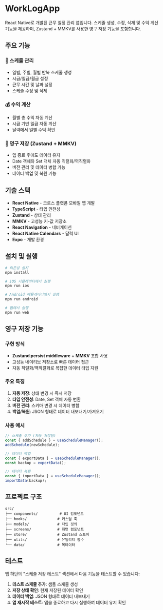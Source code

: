 # WorkLogApp

React Native로 개발된 근무 일정 관리 앱입니다. 스케줄 생성, 수정, 삭제 및 수익 계산 기능을 제공하며, Zustand + MMKV를 사용한 영구 저장 기능을 포함합니다.

## 주요 기능

### 📅 스케줄 관리

- 일별, 주별, 월별 반복 스케줄 생성
- 시급/일급/월급 설정
- 근무 시간 및 날짜 설정
- 스케줄 수정 및 삭제

### 💰 수익 계산

- 월별 총 수익 자동 계산
- 시급 기반 일급 자동 계산
- 달력에서 일별 수익 확인

### 💾 영구 저장 (Zustand + MMKV)

- 앱 종료 후에도 데이터 유지
- Date 객체와 Set 객체 자동 직렬화/역직렬화
- 버전 관리 및 데이터 병합 기능
- 데이터 백업 및 복원 기능

## 기술 스택

- **React Native** - 크로스 플랫폼 모바일 앱 개발
- **TypeScript** - 타입 안전성
- **Zustand** - 상태 관리
- **MMKV** - 고성능 키-값 저장소
- **React Navigation** - 네비게이션
- **React Native Calendars** - 달력 UI
- **Expo** - 개발 환경

## 설치 및 실행

```bash
# 의존성 설치
npm install

# iOS 시뮬레이터에서 실행
npm run ios

# Android 에뮬레이터에서 실행
npm run android

# 웹에서 실행
npm run web
```

## 영구 저장 기능

### 구현 방식

- **Zustand persist middleware** + **MMKV** 조합 사용
- 고성능 네이티브 저장소로 빠른 데이터 접근
- 자동 직렬화/역직렬화로 복잡한 데이터 타입 지원

### 주요 특징

1. **자동 저장**: 상태 변경 시 즉시 저장
2. **타입 안전성**: Date, Set 객체 자동 변환
3. **버전 관리**: 스키마 변경 시 데이터 병합
4. **백업/복원**: JSON 형태로 데이터 내보내기/가져오기

### 사용 예시

```typescript
// 스케줄 추가 (자동 저장됨)
const { addSchedule } = useScheduleManager();
addSchedule(newSchedule);

// 데이터 백업
const { exportData } = useScheduleManager();
const backup = exportData();

// 데이터 복원
const { importData } = useScheduleManager();
importData(backup);
```

## 프로젝트 구조

```
src/
├── components/          # UI 컴포넌트
├── hooks/              # 커스텀 훅
├── models/             # 타입 정의
├── screens/            # 화면 컴포넌트
├── store/              # Zustand 스토어
├── utils/              # 유틸리티 함수
└── data/               # 목데이터
```

## 테스트

앱 하단의 "스케줄 저장 테스트" 섹션에서 다음 기능을 테스트할 수 있습니다:

1. **테스트 스케줄 추가**: 샘플 스케줄 생성
2. **저장 상태 확인**: 현재 저장된 데이터 확인
3. **데이터 백업**: JSON 형태로 데이터 내보내기
4. **앱 재시작 테스트**: 앱을 종료하고 다시 실행하여 데이터 유지 확인
